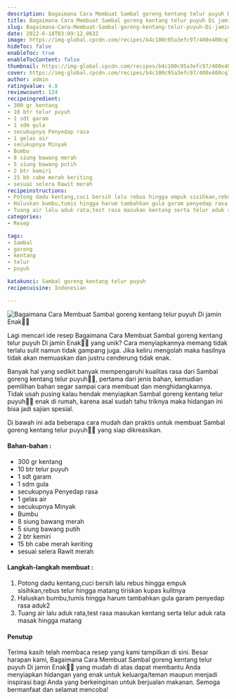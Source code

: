 ```yaml
---
description: Bagaimana Cara Membuat Sambal goreng kentang telur puyuh Di jamin Enak"
title: Bagaimana Cara Membuat Sambal goreng kentang telur puyuh Di jamin Enak
slug: Bagaimana-Cara-Membuat-Sambal-goreng-kentang-telur-puyuh-Di-jamin-Enak
date: 2022-6-18T03:09:12.063Z
image: https://img-global.cpcdn.com/recipes/b4c100c95a3efc97/400x400cq70/photo.jpg
hideToc: false
enableToc: true
enableTocContent: false
thumbnail: https://img-global.cpcdn.com/recipes/b4c100c95a3efc97/400x400cq70/photo.jpg
cover: https://img-global.cpcdn.com/recipes/b4c100c95a3efc97/400x400cq70/photo.jpg
author: admin
ratingvalue: 4.8
reviewcount: 124
recipeingredient:
- 300 gr kentang
- 10 btr telur puyuh
- 1 sdt garam
- 1 sdm gula
- secukupnya Penyedap rasa
- 1 gelas air
- secukupnya Minyak
- Bumbu
- 8 siung bawang merah
- 5 siung bawang putih
- 2 btr kemiri
- 15 bh cabe merah keriting
- sesuai selera Rawit merah
recipeinstructions:
- Potong dadu kentang,cuci bersih lalu rebus hingga empuk sisihkan,rebus telur hingga matang tiriskan kupas kulitnya
- Haluskan bumbu,tumis hingga harum tambahkan gula garam penyedap rasa aduk2
- Tuang air lalu aduk rata,test rasa masukan kentang serta telur aduk rata masak hingga matang
categories:
- Resep

tags:
- Sambal
- goreng
- kentang
- telur
- puyuh

katakunci: Sambal goreng kentang telur puyuh
recipecuisine: Indonesian

---
```


![Bagaimana Cara Membuat Sambal goreng kentang telur puyuh Di jamin Enak👩‍🍳](https://img-global.cpcdn.com/recipes/b4c100c95a3efc97/400x400cq70/photo.jpg)

Lagi mencari ide resep Bagaimana Cara Membuat Sambal goreng kentang telur puyuh Di jamin Enak👩‍🍳 yang unik? Cara menyiapkannya memang tidak terlalu sulit namun tidak gampang juga. Jika keliru mengolah maka hasilnya tidak akan memuaskan dan justru cenderung tidak enak.

Banyak hal yang sedikit banyak mempengaruhi kualitas rasa dari Sambal goreng kentang telur puyuh👩‍🍳, pertama dari jenis bahan, kemudian pemilihan bahan segar sampai cara membuat dan menghidangkannya. Tidak usah pusing kalau hendak menyiapkan Sambal goreng kentang telur puyuh👩‍🍳 enak di rumah, karena asal sudah tahu triknya maka hidangan ini bisa jadi sajian spesial.

Di bawah ini ada beberapa cara mudah dan praktis untuk membuat Sambal goreng kentang telur puyuh👩‍🍳 yang siap dikreasikan.

<!--inarticleads1-->

#### Bahan-bahan :

- 300 gr kentang
- 10 btr telur puyuh
- 1 sdt garam
- 1 sdm gula
- secukupnya Penyedap rasa
- 1 gelas air
- secukupnya Minyak
- Bumbu
- 8 siung bawang merah
- 5 siung bawang putih
- 2 btr kemiri
- 15 bh cabe merah keriting
- sesuai selera Rawit merah

<!--inarticleads2-->

#### Langkah-langkah membuat :

1. Potong dadu kentang,cuci bersih lalu rebus hingga empuk sisihkan,rebus telur hingga matang tiriskan kupas kulitnya
1. Haluskan bumbu,tumis hingga harum tambahkan gula garam penyedap rasa aduk2
1. Tuang air lalu aduk rata,test rasa masukan kentang serta telur aduk rata masak hingga matang

#### Penutup

Terima kasih telah membaca resep yang kami tampilkan di sini. Besar harapan kami, Bagaimana Cara Membuat Sambal goreng kentang telur puyuh Di jamin Enak👩‍🍳 yang mudah di atas dapat membantu Anda menyiapkan hidangan yang enak untuk keluarga/teman maupun menjadi inspirasi bagi Anda yang berkeinginan untuk berjualan makanan. Semoga bermanfaat dan selamat mencoba!